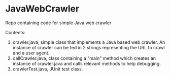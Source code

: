 # JavaWebCrawler
Repo containing code for simple Java web crawler

Contents:
1. crawler.java, simple class that implements a Java based web crawler. An instance of crawler can be fed in 2 strings representing 
the URL to crawl and a user agent. 
2. callCrawler.java, class containing a "main" method which creates an instance of crawler.java and calls relevant methods to help debugging.
3. crawlerTest.java, JUnit test class.
